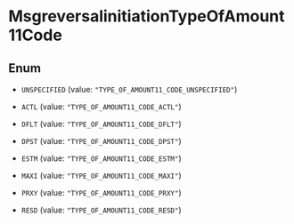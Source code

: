 

# MsgreversalinitiationTypeOfAmount11Code

## Enum


* `UNSPECIFIED` (value: `"TYPE_OF_AMOUNT11_CODE_UNSPECIFIED"`)

* `ACTL` (value: `"TYPE_OF_AMOUNT11_CODE_ACTL"`)

* `DFLT` (value: `"TYPE_OF_AMOUNT11_CODE_DFLT"`)

* `DPST` (value: `"TYPE_OF_AMOUNT11_CODE_DPST"`)

* `ESTM` (value: `"TYPE_OF_AMOUNT11_CODE_ESTM"`)

* `MAXI` (value: `"TYPE_OF_AMOUNT11_CODE_MAXI"`)

* `PRXY` (value: `"TYPE_OF_AMOUNT11_CODE_PRXY"`)

* `RESD` (value: `"TYPE_OF_AMOUNT11_CODE_RESD"`)



